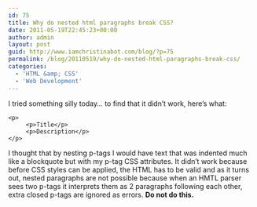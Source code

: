 ```yaml
---
id: 75
title: Why do nested html paragraphs break CSS?
date: 2011-05-19T22:45:23+00:00
author: admin
layout: post
guid: http://www.iamchristinabot.com/blog/?p=75
permalink: /blog/20110519/why-do-nested-html-paragraphs-break-css/
categories:
  - 'HTML &amp; CSS'
  - 'Web Development'
---
```

I tried something silly today&#8230; to find that it didn&#8217;t work, here&#8217;s what:


    <p>
         <p>Title</p>
         <p>Description</p>
    </p>



I thought that by nesting p-tags I would have text that was indented much like a blockquote but with my p-tag CSS attributes. It didn&#8217;t work because before CSS styles can be applied, the HTML has to be valid and as it turns out, nested paragraphs are not possible because when an HMTL parser sees two p-tags it interprets them as 2 paragraphs following each other, extra closed p-tags are ignored as errors. **Do not do this.**
